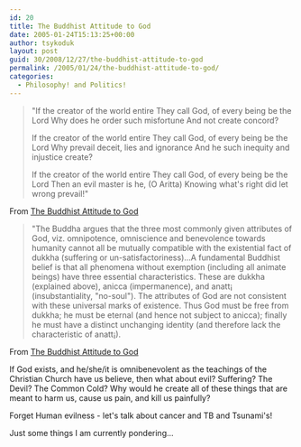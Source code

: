 ```yaml
---
id: 20
title: The Buddhist Attitude to God
date: 2005-01-24T15:13:25+00:00
author: tsykoduk
layout: post
guid: 30/2008/12/27/the-buddhist-attitude-to-god
permalink: /2005/01/24/the-buddhist-attitude-to-god/
categories:
  - Philosophy! and Politics!
---
```


>"If the creator of the world entire 
>They call God, of every being be the Lord
>Why does he order such misfortune
>And not create concord? 
>  
>If the creator of the world entire
>They call God, of every being be the Lord
>Why prevail deceit, lies and ignorance 
>And he such inequity and injustice create? 
>
>If the creator of the world entire
>They call God, of every being be the Lord 
>Then an evil master is he, (O Aritta) 
>Knowing what's right did let wrong prevail!"


From <a href="http://www.buddhistinformation.com/buddhist_attitude_to_god.htm">The Buddhist Attitude to God</a>


>"The Buddha argues that the three most commonly given attributes of God, viz. omnipotence, omniscience and benevolence towards humanity cannot all be mutually compatible with the existential fact of dukkha (suffering or un-satisfactoriness)...A fundamental Buddhist belief is that all phenomena without exemption (including all animate beings) have three essential characteristics. These are dukkha (explained above), anicca (impermanence), and anatt¡ (insubstantiality, "no-soul"). The attributes of God are not consistent with these universal marks of existence. Thus God must be free from dukkha; he must be eternal (and hence not subject to anicca); finally he must have a distinct unchanging identity (and therefore lack the characteristic of anatt¡).

From <a href="http://www.buddhistinformation.com/buddhist_attitude_to_god.htm">The Buddhist Attitude to God</a>

If God exists, and he/she/it is omnibenevolent as the teachings of the Christian Church have us believe, then what about evil? Suffering? The Devil? The Common Cold? Why would he create all of these things that are meant to harm us, cause us pain, and kill us painfully?

Forget Human evilness - let's talk about cancer and TB and Tsunami's!

Just some things I am currently pondering...

